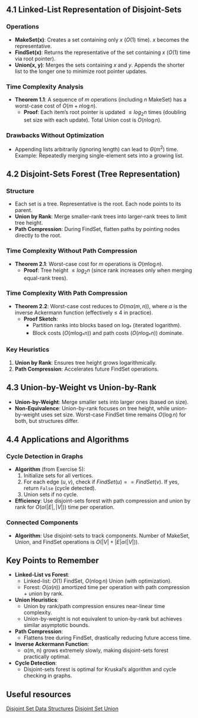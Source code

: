## 4.1 Linked-List Representation of Disjoint-Sets

### Operations

- **MakeSet(x)**: Creates a set containing only $x$ ($O(1)$ time). $x$ becomes the representative.
- **FindSet(x)**: Returns the representative of the set containing $x$ ($O(1)$ time via root pointer).
- **Union(x, y)**: Merges the sets containing $x$ and $y$. Appends the shorter list to the longer one to minimize root pointer updates.

### Time Complexity Analysis

- **Theorem 1.1**: A sequence of $m$ operations (including $n$ MakeSet) has a worst-case cost of $O(m + n \log n)$.
  - **Proof**: Each item’s root pointer is updated $≤ log_2 n$ times (doubling set size with each update). Total Union cost is $O(n \log n)$.

### Drawbacks Without Optimization

- Appending lists arbitrarily (ignoring length) can lead to $\Theta(m^2)$ time. Example: Repeatedly merging single-element sets into a growing list.

## 4.2 Disjoint-Sets Forest (Tree Representation)

### Structure

- Each set is a tree. Representative is the root. Each node points to its parent.
- **Union by Rank**: Merge smaller-rank trees into larger-rank trees to limit tree height.
- **Path Compression**: During FindSet, flatten paths by pointing nodes directly to the root.

### Time Complexity Without Path Compression

- **Theorem 2.1**: Worst-case cost for $m$ operations is $O(m \log n)$.
  - **Proof**: Tree height $≤ log_2n$ (since rank increases only when merging equal-rank trees).

### Time Complexity With Path Compression

- **Theorem 2.2**: Worst-case cost reduces to $O(m α(m, n))$, where $\alpha$ is the inverse Ackermann function (effectively ≤ 4 in practice).
  - **Proof Sketch**:
    - Partition ranks into blocks based on $\log_*$ (iterated logarithm).
    - Block costs ($O(m \log_* n)$) and path costs ($O(n \log_* n)$) dominate.

### Key Heuristics

1. **Union by Rank**: Ensures tree height grows logarithmically.
2. **Path Compression**: Accelerates future FindSet operations.

## 4.3 Union-by-Weight vs Union-by-Rank

- **Union-by-Weight**: Merge smaller sets into larger ones (based on size).
- **Non-Equivalence**: Union-by-rank focuses on tree height, while union-by-weight uses set size. Worst-case FindSet time remains $O(\log n)$ for both, but structures differ.

## 4.4 Applications and Algorithms

### Cycle Detection in Graphs

- **Algorithm** (from Exercise 5):
  1. Initialize sets for all vertices.
  2. For each edge $(u, v)$, check if $FindSet(u) == FindSet(v)$. If yes, return `False` (cycle detected).
  3. Union sets if no cycle.
- **Efficiency**: Use disjoint-sets forest with path compression and union by rank for $O(\alpha(|E|, |V|))$ time per operation.

### Connected Components

- **Algorithm**: Use disjoint-sets to track components. Number of MakeSet, Union, and FindSet operations is $O(|V| + |E| \alpha(|V|))$.

## Key Points to Remember

- **Linked-List vs Forest**:
  - Linked-list: $O(1)$ FindSet, $O(n \log n)$ Union (with optimization).
  - Forest: $O(α(n))$ amortized time per operation with path compression + union by rank.
- **Union Heuristics**:
  - Union by rank/path compression ensures near-linear time complexity.
  - Union-by-weight is not equivalent to union-by-rank but achieves similar asymptotic bounds.
- **Path Compression**:
  - Flattens tree during FindSet, drastically reducing future access time.
- **Inverse Ackermann Function**:
  - α(m, n) grows extremely slowly, making disjoint-sets forest practically optimal.
- **Cycle Detection**:
  - Disjoint-sets forest is optimal for Kruskal’s algorithm and cycle checking in graphs.

## Useful resources

[Disjoint Set Data Structures](https://www.geeksforgeeks.org/disjoint-set-data-structures/)
[Disjoint Set Union](https://cp-algorithms.com/data_structures/disjoint_set_union.html)
